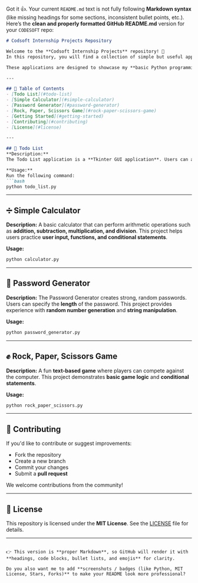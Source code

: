 Got it 👍. Your current `README.md` text is not fully following **Markdown syntax** (like missing headings for some sections, inconsistent bullet points, etc.). Here’s the **clean and properly formatted GitHub README.md** version for your `CODESOFT` repo:

````markdown
# Codsoft Internship Projects Repository

Welcome to the **Codsoft Internship Projects** repository! 🎉  
In this repository, you will find a collection of simple but useful applications that I developed during my internship at Codsoft.  

These applications are designed to showcase my **basic Python programming skills** and are perfect for beginners looking to learn and improve their coding abilities.

---

## 📑 Table of Contents
- [Todo List](#todo-list)
- [Simple Calculator](#simple-calculator)
- [Password Generator](#password-generator)
- [Rock, Paper, Scissors Game](#rock-paper-scissors-game)
- [Getting Started](#getting-started)
- [Contributing](#contributing)
- [License](#license)

---

## 📝 Todo List
**Description:**  
The Todo List application is a **Tkinter GUI application**. Users can add tasks, cross/uncross tasks, and remove tasks from the list. It's a great way to practice **data structures** and **control flow**.

**Usage:**  
Run the following command:  
```bash
python todo_list.py
````

---

## ➗ Simple Calculator

**Description:**
A basic calculator that can perform arithmetic operations such as **addition, subtraction, multiplication, and division**. This project helps users practice **user input, functions, and conditional statements**.

**Usage:**

```bash
python calculator.py
```

---

## 🔐 Password Generator

**Description:**
The Password Generator creates strong, random passwords. Users can specify the **length** of the password. This project provides experience with **random number generation** and **string manipulation**.

**Usage:**

```bash
python password_generator.py
```

---

## ✊ Rock, Paper, Scissors Game

**Description:**
A fun **text-based game** where players can compete against the computer. This project demonstrates **basic game logic** and **conditional statements**.

**Usage:**

```bash
python rock_paper_scissors.py
```

---



## 🤝 Contributing

If you'd like to contribute or suggest improvements:

* Fork the repository
* Create a new branch
* Commit your changes
* Submit a **pull request**

We welcome contributions from the community!

---

## 📜 License

This repository is licensed under the **MIT License**.
See the [LICENSE](LICENSE) file for details.

---

```

👉 This version is **proper Markdown**, so GitHub will render it with **headings, code blocks, bullet lists, and emojis** for clarity.  

Do you also want me to add **screenshots / badges (like Python, MIT License, Stars, Forks)** to make your README look more professional?
```
